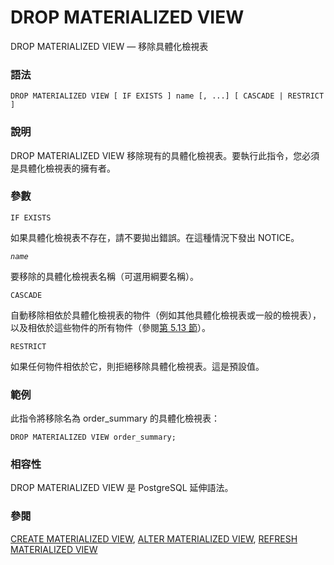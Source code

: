 # DROP MATERIALIZED VIEW

DROP MATERIALIZED VIEW — 移除具體化檢視表

### 語法

```text
DROP MATERIALIZED VIEW [ IF EXISTS ] name [, ...] [ CASCADE | RESTRICT ]
```

### 說明

DROP MATERIALIZED VIEW 移除現有的具體化檢視表。要執行此指令，您必須是具體化檢視表的擁有者。

### 參數

`IF EXISTS`

如果具體化檢視表不存在，請不要拋出錯誤。在這種情況下發出 NOTICE。

_`name`_

要移除的具體化檢視表名稱（可選用綱要名稱）。

`CASCADE`

自動移除相依於具體化檢視表的物件（例如其他具體化檢視表或一般的檢視表），以及相依於這些物件的所有物件（參閱[第 5.13 節](../../the-sql-language/ddl/dependency-tracking.md)）。

`RESTRICT`

如果任何物件相依於它，則拒絕移除具體化檢視表。這是預設值。

### 範例

此指令將移除名為 order\_summary 的具體化檢視表：

```text
DROP MATERIALIZED VIEW order_summary;
```

### 相容性

DROP MATERIALIZED VIEW 是 PostgreSQL 延伸語法。

### 參閱

[CREATE MATERIALIZED VIEW](create-materialized-view.md), [ALTER MATERIALIZED VIEW](alter-materialized-view.md), [REFRESH MATERIALIZED VIEW](refresh-materialized-view.md)

